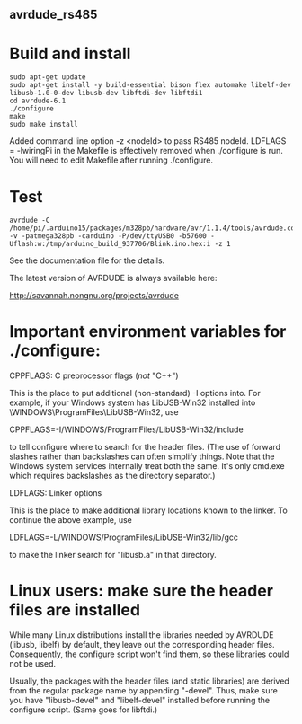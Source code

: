 ## avrdude_rs485
# Build and install
```
sudo apt-get update
sudo apt-get install -y build-essential bison flex automake libelf-dev libusb-1.0-0-dev libusb-dev libftdi-dev libftdi1
cd avrdude-6.1
./configure
make
sudo make install
```
Added command line option -z \<nodeId\> to pass RS485 nodeId.
LDFLAGS = -lwiringPi in the Makefile is effectively removed when ./configure is run. You will need to edit Makefile after running ./configure.  
# Test
```
avrdude -C /home/pi/.arduino15/packages/m328pb/hardware/avr/1.1.4/tools/avrdude.conf -v -patmega328pb -carduino -P/dev/ttyUSB0 -b57600 -Uflash:w:/tmp/arduino_build_937706/Blink.ino.hex:i -z 1
```

See the documentation file for the details.

The latest version of AVRDUDE is always available here:

  http://savannah.nongnu.org/projects/avrdude


Important environment variables for ./configure:
================================================

CPPFLAGS: C preprocessor flags (*not* "C++")

This is the place to put additional (non-standard) -I options into.
For example, if your Windows system has LibUSB-Win32 installed into
\\WINDOWS\ProgramFiles\LibUSB-Win32, use

CPPFLAGS=-I/WINDOWS/ProgramFiles/LibUSB-Win32/include

to tell configure where to search for the header files.  (The use of
forward slashes rather than backslashes can often simplify things.
Note that the Windows system services internally treat both the same.
It's only cmd.exe which requires backslashes as the directory
separator.)

LDFLAGS: Linker options

This is the place to make additional library locations known to the
linker.  To continue the above example, use

LDFLAGS=-L/WINDOWS/ProgramFiles/LibUSB-Win32/lib/gcc

to make the linker search for "libusb.a" in that directory.


Linux users: make sure the header files are installed
=====================================================

While many Linux distributions install the libraries needed by AVRDUDE
(libusb, libelf) by default, they leave out the corresponding header
files.  Consequently, the configure script won't find them, so these
libraries could not be used.

Usually, the packages with the header files (and static libraries) are
derived from the regular package name by appending "-devel".  Thus,
make sure you have "libusb-devel" and "libelf-devel" installed before
running the configure script.  (Same goes for libftdi.)
